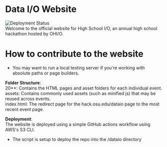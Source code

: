 # Data I/O Website
![Deployment Status](https://github.com/hackohio/dataio/workflows/Dataio-site%20S3%20Deployment/badge.svg)  
Welcome to the official website for High School I/O, an annual high school hackathon hosted by OHI/O.

# How to contribute to the website
- You may want to run a local testing server if you're working with absolute paths or page builders.

**Folder Structure**:  
20**: Contains the HTML pages and asset folders for each individual event.  
assets: Contains commonly used assets (such as minified js) that may be reused across events.  
index.html: The redirect page for the hack.osu.edu/dataio page to the most recent event page.

**Deployment**:  
The website is deployed using a simple GitHub actions workflow using AWS's S3 CLI.
- The script is setup to deploy the repo into the /dataio directory
